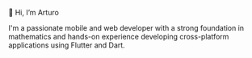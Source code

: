 👋 Hi, I’m Arturo

I'm a passionate mobile and web developer with a strong foundation in mathematics and hands-on experience developing cross-platform applications using Flutter and Dart.
